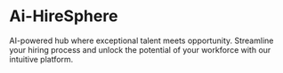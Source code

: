 # Ai-HireSphere
AI-powered hub where exceptional talent meets opportunity. Streamline your hiring process and unlock the potential of your workforce with our intuitive platform.
